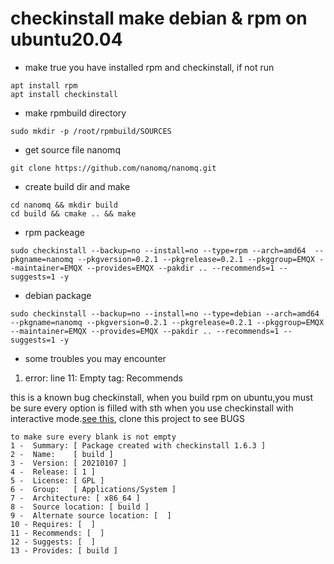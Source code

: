 # checkinstall make debian & rpm on ubuntu20.04
- make true you have installed rpm and checkinstall, if not run
```
apt install rpm
apt install checkinstall
```
- make rpmbuild directory
```
sudo mkdir -p /root/rpmbuild/SOURCES

```
- get source file nanomq
```
git clone https://github.com/nanomq/nanomq.git
```
- create build dir and make
```shell 
cd nanomq && mkdir build
cd build && cmake .. && make
```
- rpm packeage
```shell
sudo checkinstall --backup=no --install=no --type=rpm --arch=amd64  --pkgname=nanomq --pkgversion=0.2.1 --pkgrelease=0.2.1 --pkggroup=EMQX --maintainer=EMQX --provides=EMQX --pakdir .. --recommends=1 --suggests=1 -y
```
- debian package
```shell
sudo checkinstall --backup=no --install=no --type=debian --arch=amd64  --pkgname=nanomq --pkgversion=0.2.1 --pkgrelease=0.2.1 --pkggroup=EMQX --maintainer=EMQX --provides=EMQX --pakdir .. --recommends=1 --suggests=1 -y
```

- some troubles you may encounter
1. error: line 11: Empty tag: Recommends

this is a known bug checkinstall, when you build rpm on ubuntu,you must be sure every option is filled with sth when you use checkinstall with interactive mode.[see this](http://checkinstall.izto.org/checkinstall.git/), clone this project to see BUGS 
```
to make sure every blank is not empty
1 -  Summary: [ Package created with checkinstall 1.6.3 ]
2 -  Name:    [ build ]
3 -  Version: [ 20210107 ]
4 -  Release: [ 1 ]
5 -  License: [ GPL ]
6 -  Group:   [ Applications/System ]
7 -  Architecture: [ x86_64 ]
8 -  Source location: [ build ]
9 -  Alternate source location: [  ]
10 - Requires: [  ]
11 - Recommends: [  ]
12 - Suggests: [  ]
13 - Provides: [ build ]
```
